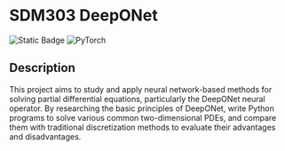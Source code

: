 # SDM303 DeepONet
![Static Badge](https://img.shields.io/badge/2025-Spring-green)
![PyTorch](https://img.shields.io/badge/PyTorch-%23EE4C2C.svg?&logo=PyTorch&logoColor=white)

## Description
This project aims to study and apply neural network-based methods for solving partial differential equations, particularly the DeepONet neural operator. By researching the basic principles of DeepONet, write Python programs to solve various common two-dimensional PDEs, and compare them with traditional discretization methods to evaluate their advantages and disadvantages.